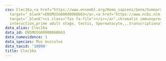 ```yaml
---
csv: Clec16a,<a href="https://www.ensembl.org/Homo_sapiens/Gene/Summary?db=core;g=ENSMUSG00000068663"
  target="_blank">ENSMUSG00000068663</a>,<a href="https://www.ncbi.nlm.nih.gov/pubmed/25450459"
  target="_blank"><i class="fas fa-file"></i></a>",chromatin immunoprecipitation assay,direct
  interaction,prime adult stage, testis, Spermatocyte,,,transcriptional regulation,
data_alias: Clec16a
data_id: ENSMUSG00000068663
data_numevidence: 1
data_species: Mus musculus
data_taxid: '10090'
title: Clec16a
---
```

